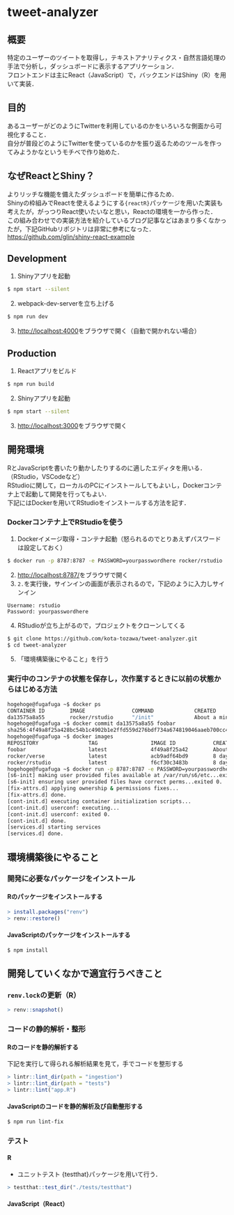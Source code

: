 # tweet-analyzer
## 概要
特定のユーザーのツイートを取得し，テキストアナリティクス・自然言語処理の手法で分析し，ダッシュボードに表示するアプリケーション．\
フロントエンドは主にReact（JavaScript）で，バックエンドはShiny（R）を用いて実装．

## 目的
あるユーザーがどのようにTwitterを利用しているのかをいろいろな側面から可視化すること．\
自分が普段どのようにTwitterを使っているのかを振り返るためのツールを作ってみようかなというモチベで作り始めた．

## なぜReactとShiny？
よりリッチな機能を備えたダッシュボードを簡単に作るため．\
Shinyの枠組みでReactを使えるようにする`{reactR}`パッケージを用いた実装も考えたが，がっつりReact使いたいなと思い，Reactの環境を一から作った．\
この組み合わせでの実装方法を紹介しているブログ記事などはあまり多くなかったが，下記GitHubリポジトリは非常に参考になった．\
https://github.com/glin/shiny-react-example

## Development
1. Shinyアプリを起動
```bash
$ npm start --silent
```
2. webpack-dev-serverを立ち上げる
```bash
$ npm run dev
```
3. [http://localhost:4000](http://localhost:4000)をブラウザで開く（自動で開かれない場合）

## Production
1. Reactアプリをビルド
```bash
$ npm run build
```
2. Shinyアプリを起動
```bash
$ npm start --silent
```
3. [http://localhost:3000](http://localhost:3000)をブラウザで開く

## 開発環境
RとJavaScriptを書いたり動かしたりするのに適したエディタを用いる．（RStudio，VSCodeなど）\
RStudioに関して，ローカルのPCにインストールしてもよいし，Dockerコンテナ上で起動して開発を行ってもよい．\
下記にはDockerを用いてRStudioをインストールする方法を記す．

### Dockerコンテナ上でRStudioを使う
1. Dockerイメージ取得・コンテナ起動（怒られるのでとりあえずパスワードは設定しておく）
```bash
$ docker run -p 8787:8787 -e PASSWORD=yourpasswordhere rocker/rstudio
```
2. [http://localhost:8787/](http://localhost:8787/)をブラウザで開く
3. `2.`を実行後，サインインの画面が表示されるので，下記のように入力しサインイン
```
Username: rstudio
Password: yourpasswordhere
```
4. RStudioが立ち上がるので，プロジェクトをクローンしてくる
```bash
$ git clone https://github.com/kota-tozawa/tweet-analyzer.git
$ cd tweet-analyzer
```
5. 「環境構築後にやること」を行う

### 実行中のコンテナの状態を保存し，次作業するときに以前の状態からはじめる方法
```bash
hogehoge@fugafuga ~$ docker ps
CONTAINER ID        IMAGE               COMMAND             CREATED              STATUS              PORTS                    NAMES
da13575a8a55        rocker/rstudio      "/init"             About a minute ago   Up About a minute   0.0.0.0:8787->8787/tcp   interesting_williams
hogehoge@fugafuga ~$ docker commit da13575a8a55 foobar
sha256:4f49a8f25a428bc54b1c4902b1e2ffd559d276bdf734a674819046aaeb700cc4
hogehoge@fugafuga ~$ docker images
REPOSITORY                TAG                 IMAGE ID            CREATED              SIZE
foobar                    latest              4f49a8f25a42        About a minute ago   1.9GB
rocker/verse              latest              acb9adf64bd9        8 days ago           3.62GB
rocker/rstudio            latest              f6cf30c3483b        8 days ago           1.9GB
hogehoge@fugafuga ~$ docker run -p 8787:8787 -e PASSWORD=yourpasswordhere foobar
[s6-init] making user provided files available at /var/run/s6/etc...exited 0.
[s6-init] ensuring user provided files have correct perms...exited 0.
[fix-attrs.d] applying ownership & permissions fixes...
[fix-attrs.d] done.
[cont-init.d] executing container initialization scripts...
[cont-init.d] userconf: executing...
[cont-init.d] userconf: exited 0.
[cont-init.d] done.
[services.d] starting services
[services.d] done.
```

## 環境構築後にやること

### 開発に必要なパッケージをインストール

#### Rのパッケージをインストールする
```R
> install.packages("renv")
> renv::restore()
```

#### JavaScriptのパッケージをインストールする
```bash
$ npm install
```

## 開発していくなかで適宜行うべきこと

### `renv.lock`の更新（R）
```R
> renv::snapshot()
```

### コードの静的解析・整形

#### Rのコードを静的解析する
下記を実行して得られる解析結果を見て，手でコードを整形する
```R
> lintr::lint_dir(path = "ingestion")
> lintr::lint_dir(path = "tests")
> lintr::lint("app.R")
```

#### JavaScriptのコードを静的解析及び自動整形する
```bash
$ npm run lint-fix
```

### テスト

#### R
- ユニットテスト
{testthat}パッケージを用いて行う．
```R
> testthat::test_dir("./tests/testthat")
```

#### JavaScript（React）
